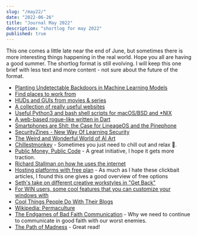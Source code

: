 ```yaml
---
slug: "/may22/"
date: "2022-06-26"
title: "Journal May 2022"
description: "shortlog for may 2022"
published: true
---
```


This one comes a little late near the end of June, but sometimes there is more interesting things happening in the real world. Hope you all are having a good summer.
The shortlog format is still evolving. I will keep this one brief with less text and more content - not sure about the future of the format.

- [Planting Undetectable Backdoors in Machine Learning Models](https://arxiv.org/pdf/2204.06974.pdf)
- [Find places to work from](https://workmode.co/)
- [HUDs and GUIs from movies & series](https://www.hudsandguis.com/)
- [A collection of really useful websites](https://www.insanelyusefulwebsites.com/)
- [Useful Python3 and bash shell scripts for macOS/BSD and \*NIX](https://github.com/yukondude/Scripnix)
- [A web-based rogue-like written in Dart](https://github.com/munificent/hauberk)
- [Smartphones are Shit: the Case for LineageOS and the Pinephone](https://jleightcap.srht.site/blog/openphone.html)
- [SecurityZines - New Way Of Learning Security](https://securityzines.com/)
- [The Weird and Wonderful World of AI Art](https://jxmo.notion.site/The-Weird-and-Wonderful-World-of-AI-Art-b9615a2e7278435b98380ff81ae1cf09)
- [Chillestmonkey](http://chillestmonkey.com/) - Sometimes you just need to chill out and relax 🦧.
- [Public Money, Public Code](https://publiccode.eu/) - A great initiative, I hope it gets more traction.
- [Richard Stallman on how he uses the internet](https://stallman.org/stallman-computing.html#internetuse)
- [Hosting platforms with free plan](https://stackdiary.com/free-hosting-for-developers/) - As much as I hate these clickbait articles, I found this one gives a good overview of free options
- [Seth's take on different creative workstyles in "Get Back"](https://seths.blog/2022/05/half-baked/)
- [For WIN users, some cool features that you can customize your windows with](https://www.fourth-wall.co.uk/post/powertoys-11-awesome-features-microsoft-won-t-add-to-windows)
- [Cool Things People Do With Their Blogs](https://brainbaking.com/post/2022/04/cool-things-people-do-with-their-blogs/)
- [Wikipedia: Permaculture](https://en.wikipedia.org/wiki/Permaculture)
- [The Endgames of Bad Faith Communication](https://consilienceproject.org/endgames-of-bad-communication/) - Why we need to continue to communicate in good faith with our worst enemies.
- [The Path of Madness](https://brandur.org/nanoglyphs/029-path-of-madness) - Great read!
